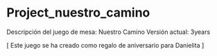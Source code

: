 # Project_nuestro_camino
Descripción del juego de mesa: Nuestro Camino
Versión actual: 3years

[ Este juego se ha creado como regalo de aniversario para Danielita ]
